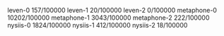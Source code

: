leven-0 157/100000
leven-1 20/100000
leven-2 0/100000
metaphone-0 10202/100000
metaphone-1 3043/100000
metaphone-2 222/100000
nysiis-0 1824/100000
nysiis-1 412/100000
nysiis-2 18/100000
